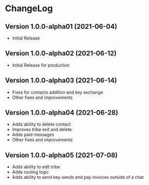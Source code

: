 # ChangeLog

## Version 1.0.0-alpha01 (2021-06-04)
 - Initial Release

## Version 1.0.0-alpha02 (2021-06-12)
- Initial Release for production

## Version 1.0.0-alpha03 (2021-06-14)
- Fixes for contacts addition and key exchange
- Other fixes and improvements

## Version 1.0.0-alpha04 (2021-06-28)
- Adds ability to delete contact
- Improves tribe exit and delete
- Adds paid messages
- Other fixes and improvements

## Version 1.0.0-alpha05 (2021-07-08)
- Adds ability to edit tribe
- Adds routing logic
- Adds ability to send key-sends and pay invoices outside of a chat